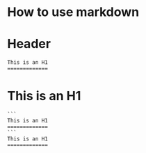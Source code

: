# How to use markdown


# Header

```
This is an H1
=============
```

This is an H1
=============

    ```
    This is an H1
    =============
    ```
    This is an H1
    =============